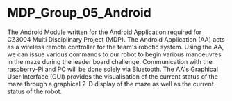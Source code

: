 # MDP_Group_05_Android

The Android Module written for the Android Application required for CZ3004 Multi Disciplinary Project (MDP).
The Android Application (AA) acts as a wireless remote controller for the team's robotic system. Using the AA, we can issue various commands to our robot to begin various manoeuvres in the maze during the leader board challenge. Communication with the raspberry-Pi and PC will be done solely via Bluetooth.
The AA's Graphical User Interface (GUI) provides the visualisation of the current status of the maze through a graphical 2-D display of the maze as well as the current status of the robot.
 
